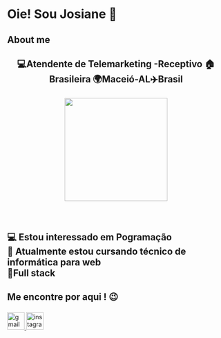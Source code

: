 <h1 align="left">Oie! Sou Josiane 👋</h1>

###

<h2 align="left">About me</h2>

###

<h2 align="center">💻Atendente de Telemarketing -Receptivo 🏠Brasileira 🌍Maceió-AL✈️Brasil</h2>

###

<div align="center">
  <img height="238" src="https://miro.medium.com/v2/resize:fit:1400/format:webp/1*yw0TnheAGN-LPneDaTlaxw.gif"  />
</div>

###

<div align="left">
</div>

###

<br clear="both">

<h2 align="left">💻 Estou interessado em Pogramação<br>📖 Atualmente estou cursando técnico de informática para web<br>🎯Full stack</h2>

###

<h2 align="left">Me encontre por aqui ! 😉</h2>

###

<div align="left">
  <a href="josianelourenco2000@gmail.com" target="_blank">
    <img src="https://img.shields.io/static/v1?message=Gmail&logo=gmail&label=&color=D14836&logoColor=white&labelColor=&style=for-the-badge" height="40" alt="gmail logo"  />
  </a>
  <a href="https://www.instagram.com/jo_lourenco_2000/" target="_blank">
    <img src="https://img.shields.io/static/v1?message=Instagram&logo=instagram&label=&color=E4405F&logoColor=white&labelColor=&style=for-the-badge" height="40" alt="instagram logo"  />
  </a>
</div>

###
